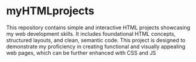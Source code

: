 # myHTMLprojects
This repository contains simple and interactive HTML projects showcasing my web development skills. It includes foundational HTML concepts, structured layouts, and clean, semantic code. This project is designed to demonstrate my proficiency in creating functional and visually appealing web pages, which can be further enhanced with CSS and JS
